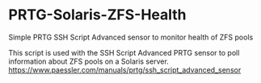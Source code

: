 # PRTG-Solaris-ZFS-Health
Simple PRTG SSH Script Advanced sensor to monitor health of ZFS pools 

This script is used with the SSH Script Advanced PRTG sensor to poll information about ZFS pools on a Solaris server.
https://www.paessler.com/manuals/prtg/ssh_script_advanced_sensor

